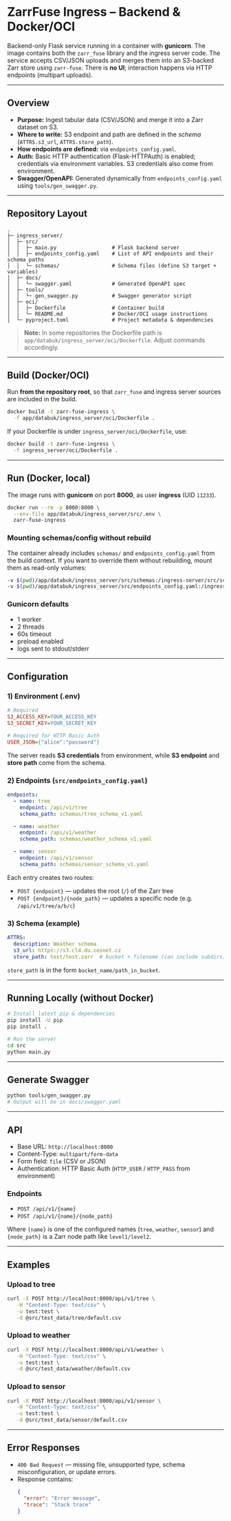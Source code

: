# ZarrFuse Ingress – Backend & Docker/OCI

Backend-only Flask service running in a container with **gunicorn**.
The image contains both the `zarr_fuse` library and the ingress server code.
The service accepts CSV/JSON uploads and merges them into an S3-backed Zarr store using `zarr-fuse`.
There is **no UI**; interaction happens via HTTP endpoints (multipart uploads).

---

## Overview

- **Purpose:** Ingest tabular data (CSV/JSON) and merge it into a Zarr dataset on S3.
- **Where to write:** S3 endpoint and path are defined in the *schema* (`ATTRS.s3_url`, `ATTRS.store_path`).
- **How endpoints are defined:** via `endpoints_config.yaml`.
- **Auth:** Basic HTTP authentication (Flask-HTTPAuth) is enabled; credentials via environment variables. S3 credentials also come from environment.
- **Swagger/OpenAPI:** Generated dynamically from `endpoints_config.yaml` using `tools/gen_swagger.py`.

---

## Repository Layout

```
.
├─ ingress_server/
│  ├─ src/
│  │  ├─ main.py                  # Flask backend server
│  │  ├─ endpoints_config.yaml    # List of API endpoints and their schema paths
│  │  └─ schemas/                 # Schema files (define S3 target + variables)
│  ├─ docs/
│  │  └─ swagger.yaml             # Generated OpenAPI spec
│  ├─ tools/
│  │  └─ gen_swagger.py           # Swagger generator script
│  ├─ oci/
│  │  ├─ Dockerfile               # Container build
│  │  └─ README.md                # Docker/OCI usage instructions
│  └─ pyproject.toml              # Project metadata & dependencies
```

> **Note:** In some repositories the Dockerfile path is `app/databuk/ingress_server/oci/Dockerfile`. Adjust commands accordingly.

---

## Build (Docker/OCI)

Run **from the repository root**, so that `zarr_fuse` and ingress server sources are included in the build.

```bash
docker build -t zarr-fuse-ingress \
  -f app/databuk/ingress_server/oci/Dockerfile .
```

If your Dockerfile is under `ingress_server/oci/Dockerfile`, use:

```bash
docker build -t zarr-fuse-ingress \
  -f ingress_server/oci/Dockerfile .
```

---

## Run (Docker, local)

The image runs with **gunicorn** on port **8000**, as user **ingress** (UID `11233`).

```bash
docker run --rm -p 8000:8000 \
  --env-file app/databuk/ingress_server/src/.env \
  zarr-fuse-ingress
```

### Mounting schemas/config without rebuild

The container already includes `schemas/` and `endpoints_config.yaml` from the build context.
If you want to override them without rebuilding, mount them as read-only volumes:

```bash
-v $(pwd)/app/databuk/ingress_server/src/schemas:/ingress-server/src/schemas:ro \
-v $(pwd)/app/databuk/ingress_server/src/endpoints_config.yaml:/ingress-server/src/endpoints_config.yaml:ro
```

### Gunicorn defaults

- 1 worker
- 2 threads
- 60s timeout
- preload enabled
- logs sent to stdout/stderr

---

## Configuration

### 1) Environment (.env)

```ini
# Required
S3_ACCESS_KEY=YOUR_ACCESS_KEY
S3_SECRET_KEY=YOUR_SECRET_KEY

# Required for HTTP Basic Auth
USER_JSON={"alice":"password"}
```

The server reads **S3 credentials** from environment, while **S3 endpoint** and **store path** come from the schema.

### 2) Endpoints (`src/endpoints_config.yaml`)

```yaml
endpoints:
  - name: tree
    endpoint: /api/v1/tree
    schema_path: schemas/tree_schema_v1.yaml

  - name: weather
    endpoint: /api/v1/weather
    schema_path: schemas/weather_schema_v1.yaml

  - name: sensor
    endpoint: /api/v1/sensor
    schema_path: schemas/sensor_schema_v1.yaml
```

Each entry creates two routes:

- `POST {endpoint}` — updates the root (`/`) of the Zarr tree
- `POST {endpoint}/{node_path}` — updates a specific node (e.g. `/api/v1/tree/a/b/c`)

### 3) Schema (example)

```yaml
ATTRS:
  description: Weather schema
  s3_url: https://s3.cl4.du.cesnet.cz
  store_path: test/test.zarr  # bucket + filename (can include subdirs)
```

`store_path` is in the form `bucket_name/path_in_bucket`.

---

## Running Locally (without Docker)

```bash
# Install latest pip & dependencies
pip install -U pip
pip install .

# Run the server
cd src
python main.py
```

---

## Generate Swagger

```bash
python tools/gen_swagger.py
# Output will be in docs/swagger.yaml
```

---

## API

- Base URL: `http://localhost:8000`
- Content-Type: `multipart/form-data`
- Form field: `file` (CSV or JSON)
- Authentication: HTTP Basic Auth (`HTTP_USER` / `HTTP_PASS` from environment)

### Endpoints

- `POST /api/v1/{name}`
- `POST /api/v1/{name}/{node_path}`

Where `{name}` is one of the configured names (`tree`, `weather`, `sensor`)
and `{node_path}` is a Zarr node path like `level1/level2`.

---

## Examples

### Upload to **tree**

```bash
curl -X POST http://localhost:8000/api/v1/tree \
   -H "Content-Type: text/csv" \
   -u test:test \
   -d @src/test_data/tree/default.csv
```

### Upload to **weather**

```bash
curl -X POST http://localhost:8000/api/v1/weather \
   -H "Content-Type: text/csv" \
   -u test:test \
   -d @src/test_data/weather/default.csv
```

### Upload to **sensor**

```bash
curl -X POST http://localhost:8000/api/v1/sensor \
   -H "Content-Type: text/csv" \
   -u test:test \
   -d @src/test_data/sensor/default.csv
```

---

## Error Responses

- `400 Bad Request` — missing file, unsupported type, schema misconfiguration, or update errors.
- Response contains:
  ```json
  {
    "error": "Error message",
    "trace": "Stack trace"
  }
  ```

